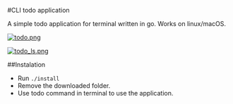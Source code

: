 #CLI todo application

A simple todo application for terminal written in go. Works on linux/macOS.

[![todo.png](https://s1.postimg.org/5ae0eslnz/todo.png)](https://postimg.org/image/o2pvidi23/)

[![todo_ls.png](https://s18.postimg.org/evqvvg1kp/todo_ls.png)](https://postimg.org/image/pikp0v9px/)

##Instalation

- Run `./install`
- Remove the downloaded folder.
- Use todo command in terminal to use the application.
